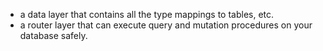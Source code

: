 - a data layer that contains all the type mappings to tables, etc.
- a router layer that can execute query and mutation procedures on your database safely.
